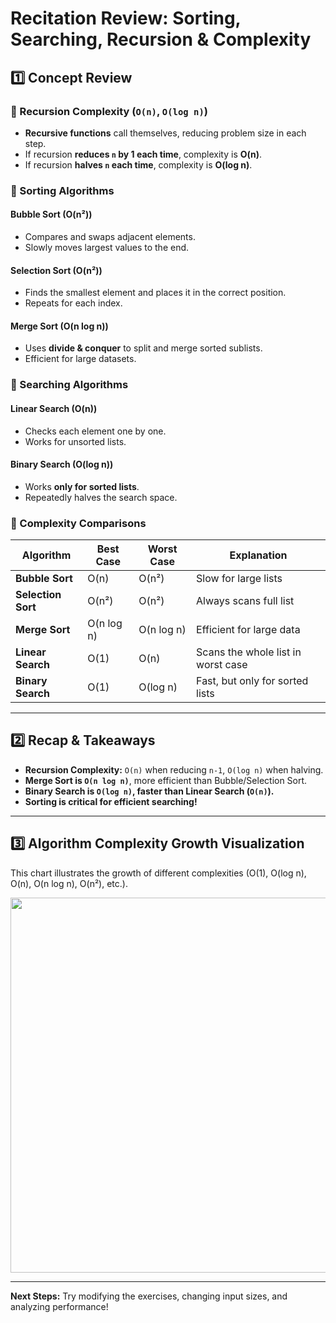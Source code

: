 # **Recitation Review: Sorting, Searching, Recursion & Complexity**

## **1️⃣ Concept Review**

### **🔹 Recursion Complexity (`O(n)`, `O(log n)`)**
- **Recursive functions** call themselves, reducing problem size in each step.
- If recursion **reduces `n` by 1 each time**, complexity is **O(n)**.
- If recursion **halves `n` each time**, complexity is **O(log n)**.

### **🔹 Sorting Algorithms**
#### **Bubble Sort (O(n²))**
- Compares and swaps adjacent elements.
- Slowly moves largest values to the end.

#### **Selection Sort (O(n²))**
- Finds the smallest element and places it in the correct position.
- Repeats for each index.

#### **Merge Sort (O(n log n))**
- Uses **divide & conquer** to split and merge sorted sublists.
- Efficient for large datasets.

### **🔹 Searching Algorithms**
#### **Linear Search (O(n))**
- Checks each element one by one.
- Works for unsorted lists.

#### **Binary Search (O(log n))**
- Works **only for sorted lists**.
- Repeatedly halves the search space.

### **🔹 Complexity Comparisons**
| Algorithm | Best Case | Worst Case | Explanation |
|-----------|----------|------------|-------------|
| **Bubble Sort** | O(n) | O(n²) | Slow for large lists |
| **Selection Sort** | O(n²) | O(n²) | Always scans full list |
| **Merge Sort** | O(n log n) | O(n log n) | Efficient for large data |
| **Linear Search** | O(1) | O(n) | Scans the whole list in worst case |
| **Binary Search** | O(1) | O(log n) | Fast, but only for sorted lists |

---

## **2️⃣ Recap & Takeaways**
- **Recursion Complexity:** `O(n)` when reducing `n-1`, `O(log n)` when halving.
- **Merge Sort is `O(n log n)`**, more efficient than Bubble/Selection Sort.
- **Binary Search is `O(log n)`, faster than Linear Search (`O(n)`).**
- **Sorting is critical for efficient searching!**

---

## **3️⃣ Algorithm Complexity Growth Visualization**

This chart illustrates the growth of different complexities (O(1), O(log n), O(n), O(n log n), O(n²), etc.).

<p align="center">
  <img src="https://raw.githubusercontent.com/MIT-Emerging-Talent/ET6-Recitations-6001x/main/session_09/complx.png" width="600">
</p>

---
    
 **Next Steps:** Try modifying the exercises, changing input sizes, and analyzing performance!

